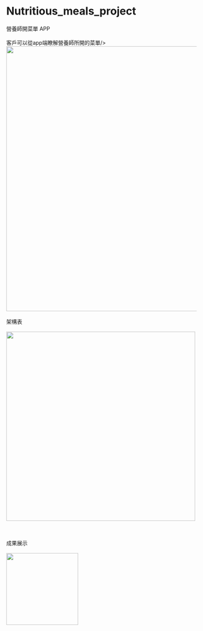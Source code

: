 # Nutritious_meals_project

營養師開菜單 APP<br /><br />
客戶可以從app端瞭解營養師所開的菜單/>
<img src="https://github.com/tzutzu858/school_project/blob/master/menu_all.png" width="700" align="center" ><br /><br />
架構表<br /><br />
<img src="https://github.com/tzutzu858/school_project/blob/master/1.jpg" width="500" ><br /><br /><br />

成果展示<br /><br />
<img src="https://github.com/tzutzu858/school_project/blob/master/healthyMenu.gif" width="190" >
